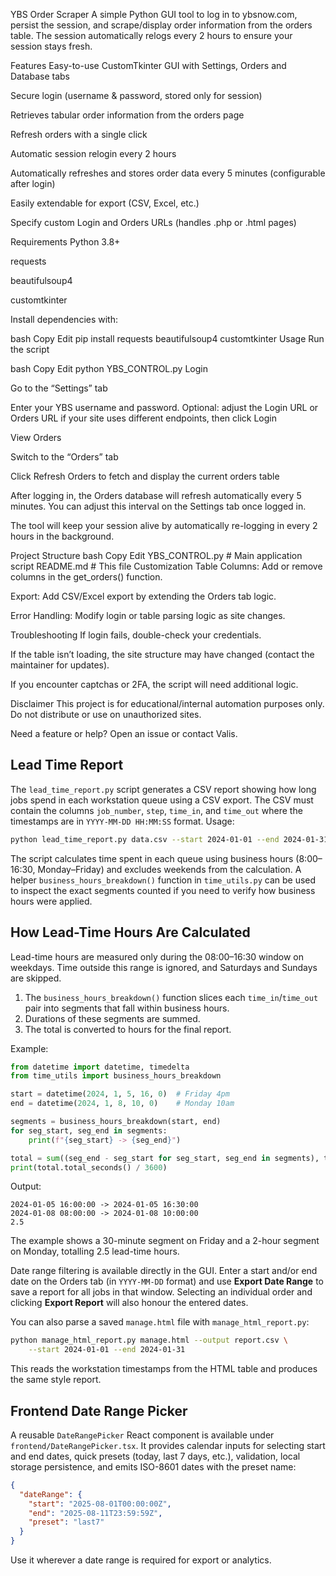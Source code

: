 YBS Order Scraper
A simple Python GUI tool to log in to ybsnow.com, persist the session, and scrape/display order information from the orders table. The session automatically relogs every 2 hours to ensure your session stays fresh.

Features
Easy-to-use CustomTkinter GUI with Settings, Orders and Database tabs

Secure login (username & password, stored only for session)

Retrieves tabular order information from the orders page

Refresh orders with a single click

Automatic session relogin every 2 hours

Automatically refreshes and stores order data every 5 minutes (configurable after login)

Easily extendable for export (CSV, Excel, etc.)

Specify custom Login and Orders URLs (handles .php or .html pages)

Requirements
Python 3.8+

requests

beautifulsoup4

customtkinter

Install dependencies with:

bash
Copy
Edit
pip install requests beautifulsoup4 customtkinter
Usage
Run the script

bash
Copy
Edit
python YBS_CONTROL.py
Login

Go to the “Settings” tab

Enter your YBS username and password.
Optional: adjust the Login URL or Orders URL if your site uses different
endpoints, then click Login

View Orders

Switch to the “Orders” tab

Click Refresh Orders to fetch and display the current orders table

After logging in, the Orders database will refresh automatically every 5 minutes.  You can adjust this interval on the Settings tab once logged in.

The tool will keep your session alive by automatically re-logging in every 2 hours in the background.

Project Structure
bash
Copy
Edit
YBS_CONTROL.py           # Main application script
README.md                # This file
Customization
Table Columns: Add or remove columns in the get_orders() function.

Export: Add CSV/Excel export by extending the Orders tab logic.

Error Handling: Modify login or table parsing logic as site changes.

Troubleshooting
If login fails, double-check your credentials.

If the table isn’t loading, the site structure may have changed (contact the maintainer for updates).

If you encounter captchas or 2FA, the script will need additional logic.

Disclaimer
This project is for educational/internal automation purposes only. Do not distribute or use on unauthorized sites.

Need a feature or help?
Open an issue or contact Valis.

Lead Time Report
----------------
The `lead_time_report.py` script generates a CSV report showing how long jobs spend in each workstation queue using a CSV export. The CSV must contain the columns `job_number`, `step`, `time_in`, and `time_out` where the timestamps are in `YYYY-MM-DD HH:MM:SS` format. Usage:

```bash
python lead_time_report.py data.csv --start 2024-01-01 --end 2024-01-31 --output report.csv
```

The script calculates time spent in each queue using business hours
(8:00–16:30, Monday–Friday) and excludes weekends from the
calculation. A helper `business_hours_breakdown()` function in
`time_utils.py` can be used to inspect the exact segments counted if you
need to verify how business hours were applied.

How Lead-Time Hours Are Calculated
---------------------------------

Lead-time hours are measured only during the 08:00–16:30 window on weekdays.
Time outside this range is ignored, and Saturdays and Sundays are skipped.

1. The `business_hours_breakdown()` function slices each `time_in`/`time_out`
   pair into segments that fall within business hours.
2. Durations of these segments are summed.
3. The total is converted to hours for the final report.

Example:

```python
from datetime import datetime, timedelta
from time_utils import business_hours_breakdown

start = datetime(2024, 1, 5, 16, 0)  # Friday 4pm
end = datetime(2024, 1, 8, 10, 0)    # Monday 10am

segments = business_hours_breakdown(start, end)
for seg_start, seg_end in segments:
    print(f"{seg_start} -> {seg_end}")

total = sum((seg_end - seg_start for seg_start, seg_end in segments), timedelta())
print(total.total_seconds() / 3600)
```

Output:

```
2024-01-05 16:00:00 -> 2024-01-05 16:30:00
2024-01-08 08:00:00 -> 2024-01-08 10:00:00
2.5
```

The example shows a 30-minute segment on Friday and a 2-hour segment on
Monday, totalling 2.5 lead-time hours.

Date range filtering is available directly in the GUI. Enter a start and/or end
date on the Orders tab (in `YYYY-MM-DD` format) and use **Export Date Range** to
save a report for all jobs in that window. Selecting an individual order and
clicking **Export Report** will also honour the entered dates.

You can also parse a saved `manage.html` file with `manage_html_report.py`:

```bash
python manage_html_report.py manage.html --output report.csv \
    --start 2024-01-01 --end 2024-01-31
```

This reads the workstation timestamps from the HTML table and produces the same style report.

## Frontend Date Range Picker
A reusable `DateRangePicker` React component is available under `frontend/DateRangePicker.tsx`. It provides calendar inputs for selecting start and end dates, quick presets (today, last 7 days, etc.), validation, local storage persistence, and emits ISO-8601 dates with the preset name:

```json
{
  "dateRange": {
    "start": "2025-08-01T00:00:00Z",
    "end": "2025-08-11T23:59:59Z",
    "preset": "last7"
  }
}
```

Use it wherever a date range is required for export or analytics.

